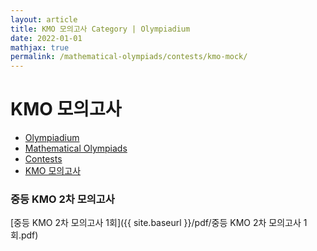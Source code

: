 ```yaml
---
layout: article
title: KMO 모의고사 Category | Olympiadium
date: 2022-01-01
mathjax: true
permalink: /mathematical-olympiads/contests/kmo-mock/
---
```

# KMO 모의고사
<ul class="breadcrumb">
	<li><a href="{{ site.baseurl }}/">Olympiadium</a></li> 
	<li><a href="{{ site.baseurl }}/mathematical-olympiads/">Mathematical Olympiads</a></li> 
	<li><a href="{{ site.baseurl }}/mathematical-olympiads/contests/">Contests</a></li> 
	<li><a href="{{ site.baseurl }}/mathematical-olympiads/contests/kmo-mock/">KMO 모의고사</a></li>
</ul>

### 중등 KMO 2차 모의고사
[중등 KMO 2차 모의고사 1회]({{ site.baseurl }}/pdf/중등 KMO 2차 모의고사 1회.pdf)&nbsp;&nbsp;&nbsp;&nbsp;
